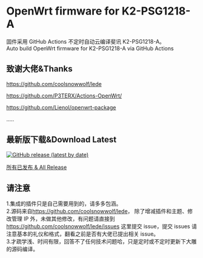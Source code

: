 # OpenWrt firmware for K2-PSG1218-A

固件采用 GitHub Actions 不定时自动云编译斐讯 K2-PSG1218-A。  
Auto build OpenWrt firmware for K2-PSG1218-A via GitHub Actions

## 致谢大佬&Thanks

<https://github.com/coolsnowwolf/lede>

<https://github.com/P3TERX/Actions-OpenWrt/>

<https://github.com/Lienol/openwrt-package>

.....

## 最新版下载&Download Latest

[![GitHub release (latest by date)](https://img.shields.io/github/v/release/leopardciaw/PSG1218?style=for-the-badge&label=Download)](https://github.com/leopardciaw/PSG1218/releases/latest)

[所有已发布 & All Release](https://github.com/leopardciaw/PSG1218/releases)

## 请注意

1.集成的插件只是自己需要用到的，请多多包涵。  
2.源码来自<https://github.com/coolsnowwolf/lede>，
除了增减插件和主题、修改管理 IP 外，未做其他修改，有问题请直接到
<https://github.com/coolsnowwolf/lede/issues> 这里提交 issue，提交 issues 请注意基本的礼仪和格式，翻看之前是否有大佬已提出相关 issue。  
3.才疏学浅、时间有限，回答不了任何技术问题哈，只是定时或不定时更新下大雕的源码编译。
